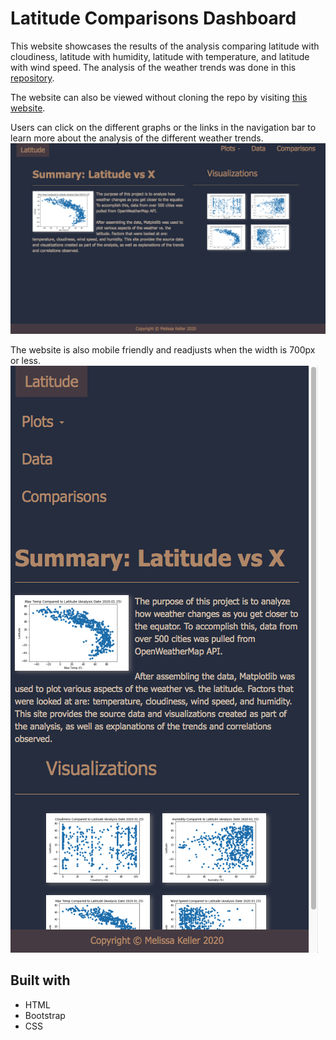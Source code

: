 # Latitude Comparisons Dashboard

This website showcases the results of the analysis comparing latitude with cloudiness, latitude with humidity, latitude with temperature, and latitude with wind speed. The analysis of the weather trends was done in this [repository](https://github.com/makeller234/python-api-challenge). 

The website can also be viewed without cloning the repo by visiting [this website](https://makeller234.github.io/Web-Design-Challenge/WebVisualizations/). 

Users can click on the different graphs or the links in the navigation bar to learn more about the analysis of the different weather trends.
![Home Page Screen Shot](/WebVisualizations/readmeImages/homePage.png)

The website is also mobile friendly and readjusts when the width is 700px or less.
![Mobile View](/WebVisualizations/readmeImages/mobileView.png)

## Built with
* HTML
* Bootstrap
* CSS

